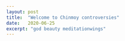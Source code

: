 ```yaml
---
layout: post
title:  "Welcome to Chinmoy controversies"
date:   2020-06-25
excerpt: "god beauty meditationwings"
---
```

